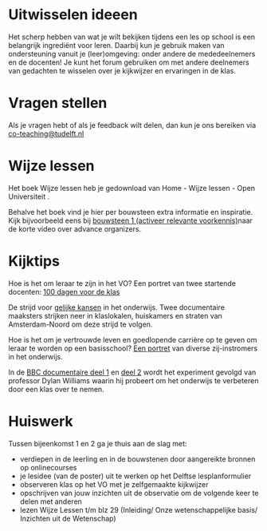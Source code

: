 # Uitwisselen ideeen
Het scherp hebben van wat je wilt bekijken tijdens een les op school is een belangrijk ingrediënt voor leren.
Daarbij kun je gebruik maken van ondersteuning vanuit je (leer)omgeving: onder andere de mededeelnemers en de docenten!
Je kunt het forum gebruiken om met andere deelnemers van gedachten te wisselen over je kijkwijzer en ervaringen in de klas.

# Vragen stellen
Als je vragen hebt of als je feedback wilt delen, dan kun je ons bereiken via co-teaching@tudelft.nl

# Wijze lessen


Het boek Wijze lessen heb je gedownload van Home - Wijze lessen - Open Universiteit .

Behalve het boek vind je hier per bouwsteen extra informatie en inspiratie. Kijk bijvoorbeeld eens bij <a href="https://www.ou.nl/web/wijze-lessen/bouwsteen-1-activeer-relevante-voorkennis" target="_blank">bouwsteen 1 (activeer relevante voorkennis)</a>naar de korte video over advance organizers. 

# Kijktips
Hoe is het om leraar te zijn in het VO? Een portret van twee startende docenten: <a href="https://www.npostart.nl/100-dagen-voor-de-klas/VPWON_1297591">100 dagen voor de klas</a>

De strijd voor <a href="https://www.npostart.nl/klassen/VPWON_1304701" target="[object Object]">gelijke kansen</a> in het onderwijs. Twee documentaire maaksters strijken neer in klaslokalen, huiskamers en straten van Amsterdam-Noord om deze strijd te volgen.


Hoe is het om je vertrouwde leven en goedlopende carrière op te geven om leraar te worden op een basisschool? <a href="https://www.npostart.nl/2doc/05-10-2023/VPWON_1338625" target="[object Object]">Een portret</a> van diverse zij-instromers in het onderwijs.</p>


In de <a href="https://www.youtube.com/watch?v=J25d9aC1GZA" target="[object Object]">BBC documentaire deel 1</a> en <a href="https://www.youtube.com/watch?v=1iD6Zadhg4M&amp;t=294s" target="[object Object]">deel 2</a> wordt het experiment gevolgd van professor Dylan Williams waarin hij probeert om het onderwijs te verbeteren door een klas over te nemen.</p>

# Huiswerk

Tussen bijeenkomst 1 en 2 ga je thuis aan de slag met:

* verdiepen in de leerling en in de bouwstenen door aangereikte bronnen op onlinecourses
* je lesidee (van de poster) uit te werken op het Delftse lesplanformulier
* observeren klas op het VO met je zelfgemaakte kijkwijzer
* opschrijven van jouw inzichten uit de observatie om de volgende keer te delen met anderen
* lezen Wijze Lessen t/m blz 29 (Inleiding/ Onze wetenschappelijke basis/ Inzichten uit de Wetenschap)
